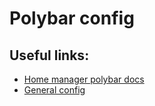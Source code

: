 # Polybar config

## Useful links:

- [Home manager polybar docs](https://rycee.gitlab.io/home-manager/options.html#opt-services.polybar.enable)
- [General config](https://github.com/polybar/polybar/wiki/Configuration)
